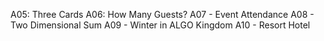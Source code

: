 A05: Three Cards
A06: How Many Guests?
A07 - Event Attendance
A08 - Two Dimensional Sum
A09 - Winter in ALGO Kingdom
A10 - Resort Hotel
